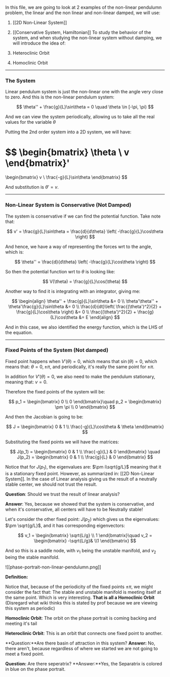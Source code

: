 In this file, we are going to look at 2 examples of the non-linear pendulumn problem, the linear and the non linear and non-linear damped, we will use: 

1. [[2D Non-Linear System]]
2. [[Conservative System, Hamiltonian]]
To study the behavior of the system, and when studying the non-linear system without damping, we will introduce the idea of: 

1. Heteroclinic Orbit
2. Homoclinic Orbit

---

### The System 

Linear pendulum system is just the non-linear one with the angle very close to zero. And this is the non-linear pendulum system: 

$$
\theta'' + \frac{g}{L}\sin\theta = 0 \quad \theta \in [-\pi, \pi)
$$

And we can view the system periodically, allowing us to take all the real values for the variable $\theta$

Putting the 2nd order system into a 2D system, we will have: 

$$
\begin{bmatrix}
    \theta \\ v
\end{bmatrix}'
=
\begin{bmatrix}
    v \\ 
    \frac{-g}{L}\sin\theta
\end{bmatrix}
$$

And substitution is $\theta' = v$. 

---
### Non-Linear System is Conservative (Not Damped)

The system is conservative if we can find the potential function. Take note that: 

$$
v' = \frac{g}{L}\sin\theta = \frac{d}{d\theta} \left(
-\frac{g}{L}\cos\theta
\right)
$$

And hence, we have a way of representing the forces wrt to the angle, which is: 

$$
\theta'' = \frac{d}{d\theta} \left(
-\frac{g}{L}\cos\theta
\right)
$$

So then the potential function wrt to $\theta$ is looking like: 

$$
V(\theta) = \frac{g}{L}\cos(\theta)
$$

Another way to find it is integrating with an integrator, giving me: 

$$
\begin{align}
    \theta'' + \frac{g}{L}\sin\theta &= 0 \\
    \theta'\theta'' + \theta'\frac{g}{L}\sin\theta &= 0 \\
    \frac{d}{dt}\left(
        \frac{(\theta')^2}{2} + \frac{g}{L}\cos\theta
    \right) &= 0 \\
    \frac{(\theta')^2}{2} + \frac{g}{L}\cos\theta &= E
\end{align}
$$

And in this case, we also identified the energy function, which is the LHS of the equation. 

---
### Fixed Points of the System (Not damped)

Fixed point happens when $V'(\theta) = 0$, which means that $\sin(\theta) = 0$, which means that: $\theta = 0, \pm\pi$, and periodically, it's really the same point for $\pm \pi$. 

In addition for $V'(\theta) = 0$, we also need to make the pendulum stationary, meaning that: $v = 0$. 

Therefore the fixed points of the system will be: 

$$
p_1 = \begin{bmatrix}
    0 \\ 0 
\end{bmatrix}\quad 
p_2 = \begin{bmatrix}
    \pm \pi \\ 0
\end{bmatrix}
$$

And then the Jacobian is going to be: 

$$
J = 
\begin{bmatrix}
    0 & 1 \\ 
    \frac{-g}{L}\cos\theta & \theta
\end{bmatrix}
$$

Substituting the fixed points we will have the matrices: 

$$
J(p_1) = \begin{bmatrix}
    0 & 1 \\ \frac{-g}{L} & 0
\end{bmatrix} \quad 
J(p_2) = \begin{bmatrix}
    0 & 1 \\ \frac{g}{L} & 0
\end{bmatrix}
$$

Notice that for $J(p_1)$, the eigenvalues are: $\pm i\sqrt{g/L}$ meaning that it is a stationary fixed point. However, as summarized in: [[2D Non-Linear System]]. In the case of Linear analysis giving us the result of a neutrally stable center, we should not trust the result. 

**Question**: Should we trust the result of linear analysis? 

**Answer**: Yes, because we showed that the system is conservative, and when it's conservative, all centers will have to be Neutrally stable! 

Let's consider the other fixed point: $J(p_2)$ which gives us the eigenvalues: $\pm \sqrt{g/L}$, and it has corresponding eigenvectors: 

$$
v_1 = \begin{bmatrix}
    \sqrt{L/g} \\ 1
\end{bmatrix}\quad 
v_2 = \begin{bmatrix}
-\sqrt{L/g}& \\1
\end{bmatrix}
$$

And so this is a saddle node, with $v_1$ being the unstable manifold, and $v_2$ being the stable manifold. 

![[phase-portrait-non-linear-pendulumn.png]]

**Definition:**

Notice that, because of the periodicity of the fixed points $\pm \pi$, we might consider the fact that: The stable and unstable manifold is meeting itself at the same point. Which is very interesting. **That is all a Homoclinic Orbit** (Disregard what wiki thinks this is stated by prof because we are viewing this system as periodic) 

**Homoclinic Orbit**: The orbit on the phase portrait is coming backing and meeting it's tail 

**Heteroclinic Orbit**: This is an orbit that connects one fixed point to another. 

**Question:**Are there basin of attraction in this system? 
**Answer:** No, there aren't, because regardless of where we started we are not going to meet a fixed point. 

**Question:** Are there seperatrix?
**Answer:**Yes, the Separatrix is colored in blue on the phase portrait. 

